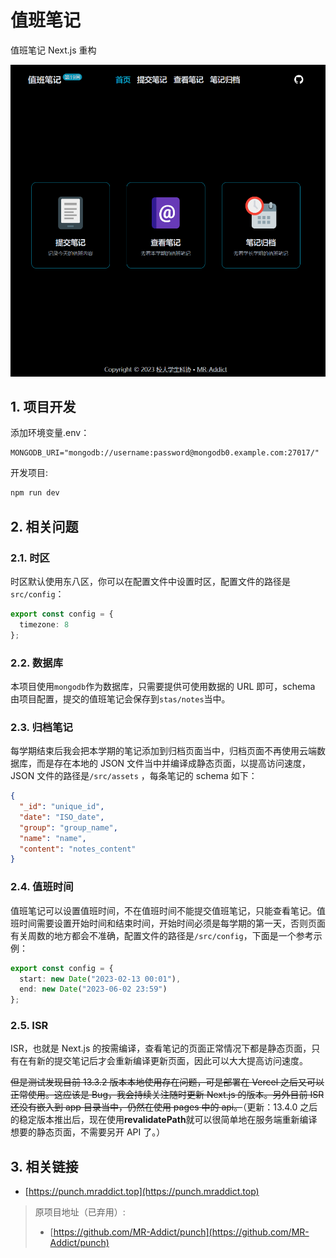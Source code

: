 # 值班笔记

值班笔记 Next.js 重构

![preview](preview.png)

## 1. 项目开发

添加环境变量.env：

```env
MONGODB_URI="mongodb://username:password@mongodb0.example.com:27017/"
```

开发项目:

```bash
npm run dev
```

## 2. 相关问题

### 2.1. 时区

时区默认使用东八区，你可以在配置文件中设置时区，配置文件的路径是`src/config`：

```ts
export const config = {
  timezone: 8
};
```

### 2.2. 数据库

本项目使用`mongodb`作为数据库，只需要提供可使用数据的 URL 即可，schema 由项目配置，提交的值班笔记会保存到`stas/notes`当中。

### 2.3. 归档笔记

每学期结束后我会把本学期的笔记添加到归档页面当中，归档页面不再使用云端数据库，而是存在本地的 JSON 文件当中并编译成静态页面，以提高访问速度，JSON 文件的路径是`/src/assets` ，每条笔记的 schema 如下：

```json
{
  "_id": "unique_id",
  "date": "ISO_date",
  "group": "group_name",
  "name": "name",
  "content": "notes_content"
}
```

### 2.4. 值班时间

值班笔记可以设置值班时间，不在值班时间不能提交值班笔记，只能查看笔记。值班时间需要设置开始时间和结束时间，开始时间必须是每学期的第一天，否则页面有关周数的地方都会不准确，配置文件的路径是`/src/config`，下面是一个参考示例：

```ts
export const config = {
  start: new Date("2023-02-13 00:01"),
  end: new Date("2023-06-02 23:59")
};
```

### 2.5. ISR

ISR，也就是 Next.js 的按需编译，查看笔记的页面正常情况下都是静态页面，只有在有新的提交笔记后才会重新编译更新页面，因此可以大大提高访问速度。

~~但是测试发现目前 13.3.2 版本本地使用存在问题，可是部署在 Vercel 之后又可以正常使用。这应该是 Bug，我会持续关注随时更新 Next.js 的版本。另外目前 ISR 还没有嵌入到 app 目录当中，仍然在使用 pages 中的 api。~~（更新：13.4.0 之后的稳定版本推出后，现在使用**revalidatePath**就可以很简单地在服务端重新编译想要的静态页面，不需要另开 API 了。）

## 3. 相关链接

- [https://punch.mraddict.top](https://punch.mraddict.top)

> 原项目地址（已弃用）:
>
> - [https://github.com/MR-Addict/punch](https://github.com/MR-Addict/punch)

